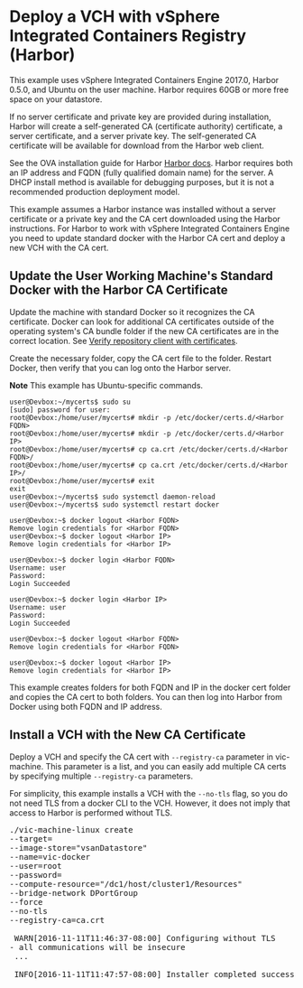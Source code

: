 # Deploy a VCH with vSphere Integrated Containers Registry (Harbor)

This example uses vSphere Integrated Containers Engine 2017.0, Harbor 0.5.0, and Ubuntu on the user machine. Harbor requires 60GB or more free space on your datastore.

If no server certificate and private key are provided during installation, Harbor will create a self-generated CA (certificate authority) certificate, a server certificate, and a server private key.  The self-generated CA certificate will be available for download from the Harbor web client.

See the OVA installation guide for Harbor [Harbor docs](https://github.com/vmware/harbor/blob/master/docs/installation_guide_ova.md). Harbor requires both an IP address and FQDN (fully qualified domain name) for the server. A DHCP install method is available for debugging purposes, but it is not a recommended production deployment model.

This example assumes a Harbor instance was installed without a server certificate or a private key and the CA cert downloaded using the Harbor instructions. For Harbor to work with vSphere Integrated Containers Engine you need to update standard docker with the Harbor CA cert and deploy a new VCH with the CA cert.

## Update the User Working Machine's Standard Docker with the Harbor CA Certificate

Update the machine with standard Docker so it recognizes the CA certificate. Docker can look for additional CA certificates outside of the operating system's CA bundle folder if the new CA certificates are in the correct location. See [Verify repository client with certificates](https://docs.docker.com/engine/security/certificates/).

Create the necessary folder, copy the CA cert file to the folder. Restart Docker, then verify that you can log onto the Harbor server.

**Note** This example has Ubuntu-specific commands.

    user@Devbox:~/mycerts$ sudo su
    [sudo] password for user: 
    root@Devbox:/home/user/mycerts# mkdir -p /etc/docker/certs.d/<Harbor FQDN>
    root@Devbox:/home/user/mycerts# mkdir -p /etc/docker/certs.d/<Harbor IP>
    root@Devbox:/home/user/mycerts# cp ca.crt /etc/docker/certs.d/<Harbor FQDN>/
    root@Devbox:/home/user/mycerts# cp ca.crt /etc/docker/certs.d/<Harbor IP>/
    root@Devbox:/home/user/mycerts# exit
    exit
    user@Devbox:~/mycerts$ sudo systemctl daemon-reload
    user@Devbox:~/mycerts$ sudo systemctl restart docker

    user@Devbox:~$ docker logout <Harbor FQDN>
    Remove login credentials for <Harbor FQDN>
    user@Devbox:~$ docker logout <Harbor IP>
    Remove login credentials for <Harbor IP>

    user@Devbox:~$ docker login <Harbor FQDN>
    Username: user
    Password: 
    Login Succeeded

    user@Devbox:~$ docker login <Harbor IP>
    Username: user
    Password: 
    Login Succeeded

    user@Devbox:~$ docker logout <Harbor FQDN>
    Remove login credentials for <Harbor FQDN>

    user@Devbox:~$ docker logout <Harbor IP>
    Remove login credentials for <Harbor IP>

This example creates folders for both FQDN and IP in the docker cert folder and copies the CA cert to both folders. You can then log into Harbor from Docker using both FQDN and IP address.

## Install a VCH with the New CA Certificate

Deploy a VCH and specify the CA cert with `--registry-ca` parameter in vic-machine.  This parameter is a list, and you can easily add multiple CA certs by specifying multiple `--registry-ca` parameters.

For simplicity, this example installs a VCH with the `--no-tls` flag, so you do not need TLS from a docker CLI to the VCH. However, it does not imply that access to Harbor is performed without TLS.
<pre>
./vic-machine-linux create 
--target=<vCenter_IP> 
--image-store="vsanDatastore" 
--name=vic-docker 
--user=root 
--password=<vCenter_password> 
--compute-resource="/dc1/host/cluster1/Resources" 
--bridge-network DPortGroup 
--force 
--no-tls 
--registry-ca=ca.crt

 WARN[2016-11-11T11:46:37-08:00] Configuring without TLS 
- all communications will be insecure
 ...

 INFO[2016-11-11T11:47:57-08:00] Installer completed successfully</pre>            